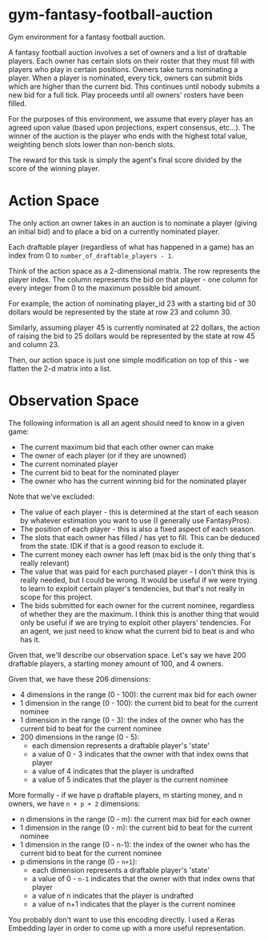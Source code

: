 # gym-fantasy-football-auction
Gym environment for a fantasy football auction.

A fantasy football auction involves a set of owners and
a list of draftable players. Each owner has certain slots
on their roster that they must fill with players who play
in certain positions. Owners take turns nominating a player.
When a player is nominated, every tick, owners can submit bids
which are higher than the current bid. This continues until
nobody submits a new bid for a full tick. Play proceeds until
all owners' rosters have been filled.

For the purposes of this environment, we assume that every player
has an agreed upon value (based upon projections, expert consensus, etc...).
The winner of the auction is the player who ends with the highest total value,
weighting bench slots lower than non-bench slots.

The reward for this task is simply the agent's final score divided by the 
score of the winning player.

# Action Space

The only action an owner takes in an auction is to nominate a player
(giving an initial bid) and to place a bid on a currently nominated player.

Each draftable player (regardless of what has happened in a game) has
an index from 0 to `number_of_draftable_players - 1`.

Think of the action space as a 2-dimensional matrix. The row 
represents the player index. The column represents the bid on that
player - one column for every integer from 0 to the maximum possible
bid amount. 

For example, the action of nominating player_id 23 with a starting
bid of 30 dollars would be represented by the state at row 23
and column 30. 

Similarly, assuming player 45 is currently nominated at 22 dollars,
the action of raising the bid to 25 dollars would be represented by
the state at row 45 and column 23.

Then, our action space is just one simple modification on top of this - 
we flatten the 2-d matrix into a list.

# Observation Space

The following information is all an agent should need to know
in a given game:
* The current maximum bid that each other owner can make
* The owner of each player (or if they are unowned)
* The current nominated player
* The current bid to beat for the nominated player
* The owner who has the current winning bid for the nominated player

Note that we've excluded:
* The value of each player - this is determined at the start of
    each season by whatever estimation you want to use (I
    generally use FantasyPros).
* The position of each player - this is also a fixed aspect
    of each season.    
* The slots that each owner has filled / has yet to fill.
    This can be deduced from the state. IDK if that is 
    a good reason to exclude it.   
* The current money each owner has left (max bid is the only
    thing that's really relevant) 
* The value that was paid for each purchased player -
    I don't think this is really needed, but
    I could be wrong. It would be useful if we were trying to
    learn to exploit certain player's tendencies, but that's not
    really in scope for this project.
* The bids submitted for each owner for the current nominee, regardless of
    whether they are the maximum. I think this is another thing that would
    only be useful if we are trying to exploit other players' tendencies.
    For an agent, we just need to know what the current bid to beat is and
    who has it.
    
Given that, we'll describe our observation space. Let's say we have 200 draftable players,
a starting money amount of 100, and 4 owners.

Given that, we have these 206 dimensions:
* 4 dimensions in the range (0 - 100): the current max bid for each owner
* 1 dimension in the range (0 - 100): the current bid to beat for the current nominee
* 1 dimension in the range (0 - 3): the index of the owner who has the current bid to beat 
    for the current nominee
* 200 dimensions in the range (0 - 5):
  * each dimension represents a draftable player's 'state'
  * a value of 0 - 3 indicates that the owner with that index owns that player
  * a value of 4 indicates that the player is undrafted
  * a value of 5 indicates that the player is the current nominee
  
More formally - if we have p draftable players, m starting money, and n owners,
we have `n + p + 2` dimensions:
* n dimensions in the range (0 - m): the current max bid for each owner
* 1 dimension in the range (0 - m): the current bid to beat for the current nominee
* 1 dimension in the range (0 - n-1): the index of the owner who has the current bid to beat 
    for the current nominee
* p dimensions in the range (0 - `n+1`):
  * each dimension represents a draftable player's 'state'
  * a value of 0 - `n-1` indicates that the owner with that index owns that player
  * a value of n indicates that the player is undrafted
  * a value of n+1 indicates that the player is the current nominee
  
You probably don't want to use this encoding directly. I used a Keras Embedding layer in order to come up with a more useful representation.
    
           

